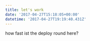 ```yaml
---
title: let's work
date: '2017-04-27T15:18:05+00:00'
datetime: '2017-04-27T19:19:40.431Z'
---
```



how fast ist the deploy round here?